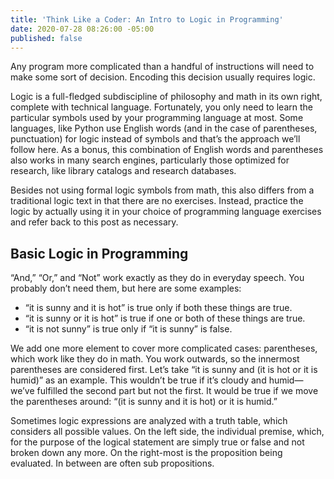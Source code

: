 ```yaml
---
title: 'Think Like a Coder: An Intro to Logic in Programming'
date: 2020-07-28 08:26:00 -05:00
published: false
---
```


Any program more complicated than a handful of instructions will need to make some sort of decision. Encoding this decision usually requires logic.

Logic is a full-fledged subdiscipline of philosophy and math in its own right, complete with technical language. Fortunately, you only need to learn the particular symbols used by your programming language at most. Some languages, like Python use English words (and in the case of parentheses, punctuation) for logic instead of symbols and that’s the approach we’ll follow here. As a bonus, this combination of English words and parentheses also works in many search engines, particularly those optimized for research, like library catalogs and research databases.

Besides not using formal logic symbols from math, this also differs from a traditional logic text in that there are no exercises. Instead, practice the logic by actually using it in your choice of programming language exercises and refer back to this post as necessary.

## Basic Logic in Programming

“And,” “Or,” and “Not” work exactly as they do in everyday speech. You probably don’t need them, but here are some examples:

* “it is sunny and it is hot” is true only if both these things are true.
* “it is sunny or it is hot” is true if one or both of these things are true.
* “it is not sunny” is true only if “it is sunny” is false.

We add one more element to cover more complicated cases: parentheses, which work like they do in math. You work outwards, so the innermost parentheses are considered first. Let’s take “it is sunny and (it is hot or it is humid)” as an example. This wouldn’t be true if it’s cloudy and humid—we’ve fulfilled the second part but not the first. It would be true if we move the parentheses around: “(it is sunny and it is hot) or it is humid.”

Sometimes logic expressions are analyzed with a truth table, which considers all possible values. On the left side, the individual premise, which, for the purpose of the logical statement are simply true or false and not broken down any more. On the right-most is the proposition being evaluated. In between are often sub propositions.




